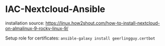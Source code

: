 # IAC-Nextcloud-Ansible
installation source: https://linux.how2shout.com/how-to-install-nextcloud-on-almalinux-9-rocky-linux-9/

Setup role for certificates:
`ansible-galaxy install geerlingguy.certbot`

